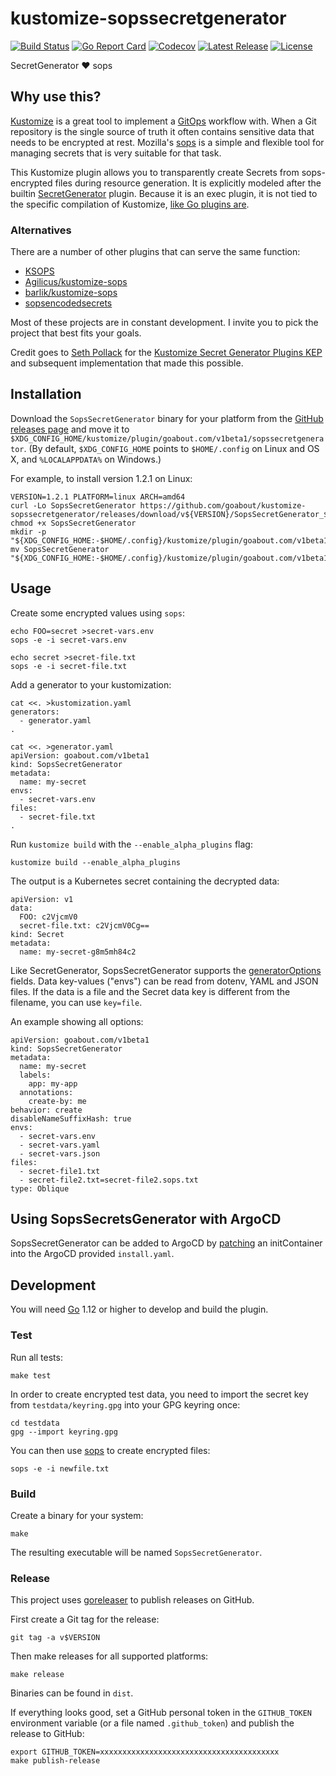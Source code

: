 # kustomize-sopssecretgenerator

[![Build Status](https://travis-ci.org/goabout/kustomize-sopssecretgenerator.svg?branch=master)](https://travis-ci.org/goabout/kustomize-sopssecretgenerator)
[![Go Report Card](https://goreportcard.com/badge/github.com/goabout/kustomize-sopssecretgenerator)](https://goreportcard.com/report/github.com/goabout/kustomize-sopssecretgenerator)
[![Codecov](https://img.shields.io/codecov/c/github/goabout/kustomize-sopssecretgenerator)](https://codecov.io/gh/goabout/kustomize-sopssecretgenerator)
[![Latest Release](https://img.shields.io/github/v/release/goabout/kustomize-sopssecretgenerator?sort=semver)](https://github.com/goabout/kustomize-sopssecretgenerator/releases/latest)
[![License](https://img.shields.io/github/license/goabout/kustomize-sopssecretgenerator)](https://github.com/goabout/kustomize-sopssecretgenerator/blob/master/LICENSE)

SecretGenerator ❤ sops


## Why use this?

[Kustomize](https://github.com/kubernetes-sigs/kustomize) is a great tool to implement a [GitOps](https://www.weave.works/blog/gitops-operations-by-pull-request) workflow with. When a Git repository is the single source of truth it often contains sensitive data that needs to be encrypted at rest. Mozilla's [sops](https://github.com/mozilla/sops) is a simple and flexible tool for managing secrets that is very suitable for that task.

This Kustomize plugin allows you to transparently create Secrets from sops-encrypted files during resource generation. It is explicitly modeled after the builtin [SecretGenerator](https://github.com/kubernetes-sigs/kustomize/blob/master/docs/plugins/builtins.md#secretgenerator) plugin. Because it is an exec plugin, it is not tied to the specific compilation of Kustomize, [like Go plugins are](https://github.com/kubernetes-sigs/kustomize/blob/master/docs/plugins/goPluginCaveats.md).

### Alternatives

There are a number of other plugins that can serve the same function:

* [KSOPS](https://github.com/viaduct-ai/kustomize-sops)
* [Agilicus/kustomize-sops](https://github.com/Agilicus/kustomize-sops)
* [barlik/kustomize-sops](https://github.com/barlik/kustomize-sops)
* [sopsencodedsecrets](https://github.com/monopole/sopsencodedsecrets)

Most of these projects are in constant development. I invite you to pick the project that best fits your goals.

Credit goes to [Seth Pollack](https://github.com/sethpollack) for the [Kustomize Secret Generator Plugins KEP](https://github.com/kubernetes/enhancements/blob/master/keps/sig-cli/kustomize-secret-generator-plugins.md) and subsequent implementation that made this possible.


## Installation

Download the `SopsSecretGenerator` binary for your platform from the
[GitHub releases page](https://github.com/goabout/kustomize-sopssecretgenerator/releases) and
move it to `$XDG_CONFIG_HOME/kustomize/plugin/goabout.com/v1beta1/sopssecretgenerator`. (By default,
`$XDG_CONFIG_HOME` points to `$HOME/.config` on Linux and OS X, and `%LOCALAPPDATA%` on Windows.)

For example, to install version 1.2.1 on Linux:

    VERSION=1.2.1 PLATFORM=linux ARCH=amd64
    curl -Lo SopsSecretGenerator https://github.com/goabout/kustomize-sopssecretgenerator/releases/download/v${VERSION}/SopsSecretGenerator_${VERSION}_${PLATFORM}_${ARCH}
    chmod +x SopsSecretGenerator
    mkdir -p "${XDG_CONFIG_HOME:-$HOME/.config}/kustomize/plugin/goabout.com/v1beta1/sopssecretgenerator"
    mv SopsSecretGenerator "${XDG_CONFIG_HOME:-$HOME/.config}/kustomize/plugin/goabout.com/v1beta1/sopssecretgenerator"


## Usage

Create some encrypted values using `sops`:

    echo FOO=secret >secret-vars.env
    sops -e -i secret-vars.env
    
    echo secret >secret-file.txt
    sops -e -i secret-file.txt

Add a generator to your kustomization:

    cat <<. >kustomization.yaml
    generators:
      - generator.yaml
    .

    cat <<. >generator.yaml
    apiVersion: goabout.com/v1beta1
    kind: SopsSecretGenerator
    metadata:
      name: my-secret
    envs:
      - secret-vars.env
    files:
      - secret-file.txt
    .
      
Run `kustomize build` with the `--enable_alpha_plugins` flag:

    kustomize build --enable_alpha_plugins
    
The output is a Kubernetes secret containing the decrypted data:

    apiVersion: v1
    data:
      FOO: c2VjcmV0
      secret-file.txt: c2VjcmV0Cg==
    kind: Secret
    metadata:
      name: my-secret-g8m5mh84c2

Like SecretGenerator, SopsSecretGenerator supports the [generatorOptions](https://github.com/kubernetes-sigs/kustomize/blob/master/docs/fields.md#generatoroptions) fields. Data key-values ("envs") can be read from dotenv, YAML and JSON files. If the data is a file and the Secret data key is different from the filename, you can use `key=file`.

An example showing all options:

    apiVersion: goabout.com/v1beta1
    kind: SopsSecretGenerator
    metadata:
      name: my-secret
      labels:
        app: my-app
      annotations:
        create-by: me
    behavior: create
    disableNameSuffixHash: true
    envs:
      - secret-vars.env
      - secret-vars.yaml
      - secret-vars.json
    files:
      - secret-file1.txt
      - secret-file2.txt=secret-file2.sops.txt
    type: Oblique

## Using SopsSecretsGenerator with ArgoCD

SopsSecretGenerator can be added to ArgoCD by [patching](./docs/argocd.md) an initContainer into the ArgoCD provided `install.yaml`.

## Development

You will need [Go](https://golang.org) 1.12 or higher to develop and build the plugin.


### Test

Run all tests:

    make test

In order to create encrypted test data, you need to import the secret key from `testdata/keyring.gpg` into
your GPG keyring once:

    cd testdata
    gpg --import keyring.gpg
    
You can then use [sops](https://github.com/mozilla/sops) to create encrypted files:

    sops -e -i newfile.txt


### Build

Create a binary for your system:

    make
    
The resulting executable will be named `SopsSecretGenerator`.


### Release

This project uses [goreleaser](https://goreleaser.com) to publish releases on GitHub.

First create a Git tag for the release:

    git tag -a v$VERSION

Then make releases for all supported platforms:

    make release

Binaries can be found in `dist`.

If everything looks good, set a GitHub personal token in the `GITHUB_TOKEN` environment variable
(or a file named `.github_token`) and publish the release to GitHub:
    
    export GITHUB_TOKEN=xxxxxxxxxxxxxxxxxxxxxxxxxxxxxxxxxxxxxxxx
    make publish-release
